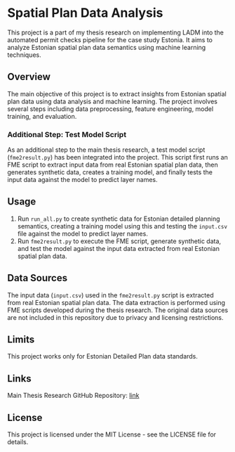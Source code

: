 # Spatial Plan Data Analysis

This project is a part of my thesis research on implementing LADM into the automated permit checks pipeline for the case study Estonia. It aims to analyze Estonian spatial plan data semantics using machine learning techniques.

## Overview

The main objective of this project is to extract insights from Estonian spatial plan data using data analysis and machine learning. The project involves several steps including data preprocessing, feature engineering, model training, and evaluation.

### Additional Step: Test Model Script

As an additional step to the main thesis research, a test model script (`fme2result.py`) has been integrated into the project. This script first runs an FME script to extract input data from real Estonian spatial plan data, then generates synthetic data, creates a training model, and finally tests the input data against the model to predict layer names.

## Usage

1. Run `run_all.py` to create synthetic data for Estonian detailed planning semantics, creating a training model using this and testing the `input.csv` file against the model to predict layer names.
2. Run `fme2result.py` to execute the FME script, generate synthetic data, and test the model against the input data extracted from real Estonian spatial plan data.

## Data Sources

The input data (`input.csv`) used in the `fme2result.py` script is extracted from real Estonian spatial plan data. The data extraction is performed using FME scripts developed during the thesis research. The original data sources are not included in this repository due to privacy and licensing restrictions.

## Limits 
This project works only for Estonian Detailed Plan data standards.

## Links

Main Thesis Research GitHub Repository: [link](https://github.com/simaybtm/xxx)

## License

This project is licensed under the MIT License - see the LICENSE file for details.
